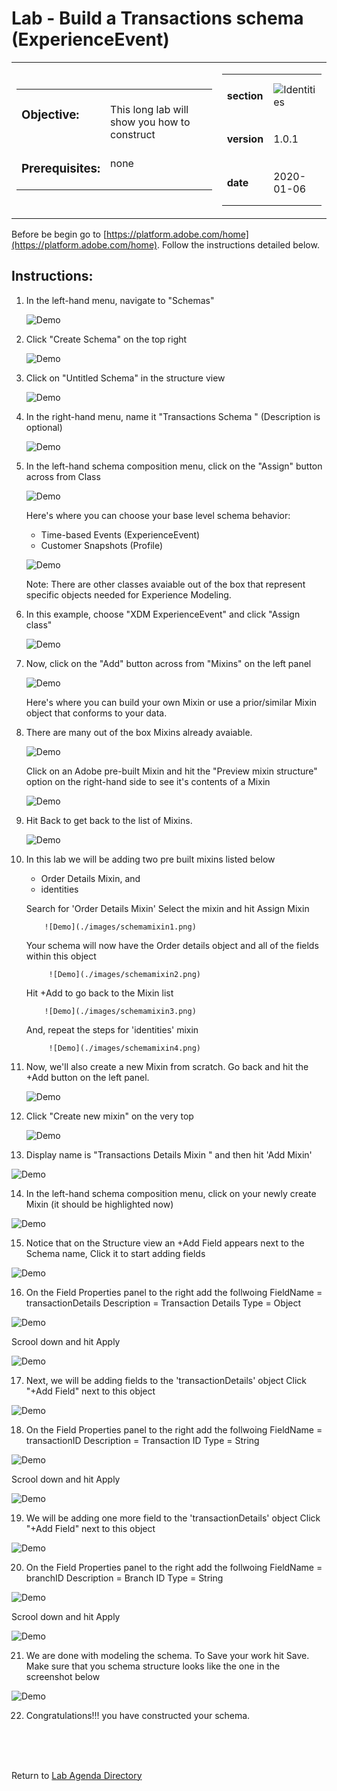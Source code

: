 Lab  - Build a Transactions schema (ExperienceEvent)
==========
<table style="border-collapse: collapse; border: none;" class="tab" cellspacing="0" cellpadding="0">

<tr style="border: none;">

<div align="left">
<td width="600" style="border: none;">
<table>
<tbody valign="top">
      <tr width="500">
            <td valign="top"><h3>Objective:</h3></td>
            <td valign="top"><br>This long lab will show you how to construct 
            </td>
     </tr>
     <tr width="500">
           <td valign="top"><h3>Prerequisites:</h3></td>
           <td valign="top"><br>none
           </td>
     </tr>
</tbody>
</table>
</td>
</div>

<div align="right">
<td style="border: none;" valign="top">

<table>
<tbody valign="top">
      <tr>
            <td valign="middle" height="70"><b>section</b></td>
            <td valign="middle" height="70"><img src="https://github.com/adobe/AEP-Hands-on-Labs/blob/master/assets/images/left_hand_nav_menu_schemas.png?raw=true" alt="Identities"></td>
      </tr>
      <tr>
            <td valign="middle" height="70"><b>version</b></td>
            <td valign="middle" height="70">1.0.1</td>
      </tr>
      <tr>
            <td valign="middle" height="70"><b>date</b></td>
            <td valign="middle" height="70">2020-01-06</td>
      </tr>
</tbody>
</table>
</td>
</div>

</tr>
</table>

Before be begin go to [https://platform.adobe.com/home](https://platform.adobe.com/home). Follow the instructions detailed below.

Instructions:
-----------------
1. In the left-hand menu, navigate to "Schemas"


      ![Demo](./images/schemahome.png)
      
      
2. Click "Create Schema" on the top right


      ![Demo](./images/schemacreate.png)
      
      
3. Click on "Untitled Schema" in the structure view


      ![Demo](./images/schemaname.png)
      
      
4. In the right-hand menu, name it "Transactions Schema <your-assigned-number>" (Description is optional)
      
      
      ![Demo](./images/schemaname1.png)
      
      
5. In the left-hand schema composition menu, click on the "Assign" button across from Class


      ![Demo](./images/schemaclassassign.png)
      
      
      Here's where you can choose your base level schema behavior:
     - Time-based Events (ExperienceEvent)
     - Customer Snapshots (Profile)
     
     
      ![Demo](./images/schemaclass.png)
      
      
      Note: There are other classes avaiable out of the box that represent specific objects needed for Experience Modeling.

6. In this example, choose "XDM ExperienceEvent" and click "Assign class"


      ![Demo](./images/schemaclass1.png)
      
      
7. Now, click on the "Add" button across from "Mixins" on the left panel


      ![Demo](./images/schemamixin.png)
      
      
      Here's where you can build your own Mixin or use a prior/similar Mixin object that conforms to your data.
      
8. There are many out of the box Mixins already avaiable. 


      ![Demo](./images/schemamixinpreview.png)
      
     Click on an Adobe pre-built Mixin and hit the "Preview mixin structure" option on the right-hand side to see it's contents of a Mixin
      
      
      ![Demo](./images/schemamixinpreview1.png)
    
    
9. Hit Back to get back to the list of Mixins. 


      ![Demo](./images/schemamixinback.png)
      
      
10. In this lab we will be adding two pre built mixins listed below

      - Order Details Mixin, and 
      - identities
      
      Search for 'Order Details Mixin' Select the mixin and hit Assign Mixin
      
      
            ![Demo](./images/schemamixin1.png)
      
      
      Your schema will now have the Order details object and all of the fields within this object
      
      
             ![Demo](./images/schemamixin2.png)
             
             
      Hit +Add to go back to the Mixin list
      
      
            ![Demo](./images/schemamixin3.png)
             
             
      And, repeat the steps for 'identities' mixin
      
      
             ![Demo](./images/schemamixin4.png)
             
             
        
11. Now, we'll also create a new Mixin from scratch. Go back and hit the +Add button on the left panel.


      ![Demo](./images/schemamixin6.png)
      
      
12. Click "Create new mixin" on the very top


      ![Demo](./images/schemamixin7.png)
      
      
13. Display name is "Transactions Details Mixin <your-assigned-number>" and then hit 'Add Mixin'
      
      
![Demo](./images/schemamixin8.png)
     
     
     
14. In the left-hand schema composition menu, click on your newly create Mixin (it should be highlighted now)


![Demo](./images/schemamixin9.png)


15. Notice that on the Structure view an +Add Field appears next to the Schema name, Click it to start adding fields 


![Demo](./images/schemamixin10.png)


16. On the Field Properties panel to the right add the follwoing 
      FieldName = transactionDetails
      Description = Transaction Details
      Type = Object


![Demo](./images/schemamixin11.png)


Scrool down and hit Apply


![Demo](./images/schemaapply.png)


17. Next, we will be adding fields to the 'transactionDetails' object Click "+Add Field" next to this object


![Demo](./images/schemamixin12.png)


18. On the Field Properties panel to the right add the follwoing 
      FieldName = transactionID
      Description = Transaction ID
      Type = String


![Demo](./images/schemamixin13.png)


Scrool down and hit Apply


![Demo](./images/schemaapply.png)


19. We will be adding one more field  to the 'transactionDetails' object Click "+Add Field" next to this object


![Demo](./images/schemamixin12.png)


20. On the Field Properties panel to the right add the follwoing 
      FieldName = branchID
      Description = Branch ID
      Type = String


![Demo](./images/schemamixin14.png)


Scrool down and hit Apply


![Demo](./images/schemaapply.png)
    
    
 21. We are done with modeling the schema. To Save your work hit Save. Make sure that you schema structure looks like the one in the screenshot below
 
 
 ![Demo](./images/schemafinal.png)
 
 
 22. Congratulations!!! you have constructed your schema.
 
<br>
<br>
<br>


Return to [Lab Agenda Directory](https://github.com/adobe/AEP-Hands-on-Labs/blob/master/labs/fsi/README.md#lab-agenda)

